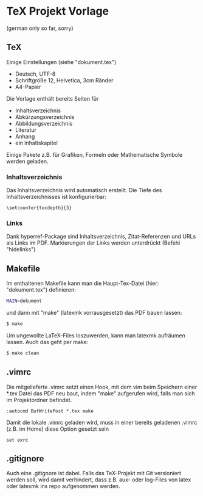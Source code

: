 # TeX Projekt Vorlage

(german only so far, sorry)

## TeX

Einige Einstellungen (siehe "dokument.tex")
- Deutsch, UTF-8
- Schriftgröße 12, Helvetica, 3cm Ränder
- A4-Papier

Die Vorlage enthält bereits Seiten für
- Inhaltsverzeichnis
- Abkürzungsverzeichnis
- Abbildungsverzeichnis
- Literatur
- Anhang
- ein Inhaltskapitel

Einige Pakete z.B. für Grafiken, Formeln oder Mathematische Symbole werden geladen.

### Inhaltsverzeichnis
Das Inhaltsverzeichnis wird automatisch erstellt. Die Tiefe des Inhaltsverzeichnisses ist konfigurierbar:
```
\setcounter{tocdepth}{3}
```

### Links
Dank hyperref-Package sind Inhaltsverzeichnis, Zitat-Referenzen und URLs als Links im PDF. Markierungen der Links werden unterdrückt (Befehl "hidelinks")

## Makefile

Im enthaltenen Makefile kann man die Haupt-Tex-Datei (hier: "dokument.tex") definieren:
```sh
MAIN=dokument
```
und dann mit "make" (latexmk vorrausgesetzt) das PDF bauen lassen:
```sh
$ make
```

Um ungewollte LaTeX-Files loszuwerden, kann man latexmk aufräumen lassen. Auch das geht per make:
```sh
$ make clean
```

## .vimrc

Die mitgelieferte .vimrc setzt einen Hook, mit dem vim beim Speichern einer \*.tex Datei das PDF neu baut, indem "make" aufgerufen wird, falls man sich im Projektordner befindet.
```vim
:autocmd BufWritePost *.tex make
```

Damit die lokale .vimrc geladen wird, muss in einer bereits geladenen .vimrc (z.B. im Home) diese Option gesetzt sein
```vim
set exrc
```

## .gitignore
Auch eine .gitignore ist dabei. Falls das TeX-Projekt mit Git versioniert werden soll, wird damit verhindert, dass z.B. aux- oder log-Files von latex oder latexmk ins repo aufgenommen werden.

